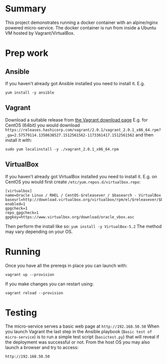# Summary
This project demonstrates running a docker container with an alpine/nginx powered micro-service.
The docker container is run from inside a Ubuntu VM hosted by Vagrant/VirtualBox.

# Prep work

## Ansible
If you haven't already got Ansible installed you need to install it.
E.g.
```
yum install -y ansible
```

## Vagrant
Download a suitable release from [the Vagrant download page](https://www.vagrantup.com/downloads.html)
E.g. for CentOS (64bit) you would download `https://releases.hashicorp.com/vagrant/2.0.1/vagrant_2.0.1_x86_64.rpm?_ga=2.57579114.1358638527.1512561562-1173361417.1512561562`
and then install it with:
```
sudo yum localinstall -y ./vagrant_2.0.1_x86_64.rpm
```

## VirtualBox
If you haven't already got VirtualBox installed you need to install it.
E.g. on CentOS you would first create `/etc/yum.repos.d/virtualbox.repo`:
```
[virtualbox]
name=Oracle Linux / RHEL / CentOS-$releasever / $basearch - VirtualBox
baseurl=http://download.virtualbox.org/virtualbox/rpm/el/$releasever/$basearch
enabled=1
gpgcheck=1
repo_gpgcheck=1
gpgkey=https://www.virtualbox.org/download/oracle_vbox.asc
```

Then perform the install like so: `yum install -y VirtualBox-5.2`
The method may vary depending on your OS.

# Running
Once you have all the prereqs in place you can launch with:
```
vagrant up --provision
```
If you make changes you can restart using:
```
vagrant reload --provision
```

# Testing
The micro-service serves a basic web page at `http://192.168.50.50`
When you launch Vagrant the last step in the Ansible playbook (`Basic test of micro-service`)
is to run a simple test script (`basictest.py`) that will reveal if the deployment
was successful or not.
From the host OS you may also launch a browser and try to access:
```
http://192.168.50.50
```
